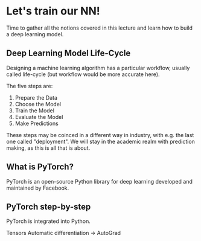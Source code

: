# Let's train our NN!

Time to gather all the notions covered in this lecture and learn how to build a deep learning model.

## Deep Learning Model Life-Cycle
Designing a machine learning algorithm has a particular workflow, usually called life-cycle (but workflow would be more accurate here). 

The five steps are:

1. Prepare the Data
1. Choose the Model
1. Train the Model
1. Evaluate the Model
1. Make Predictions


These steps may be coinced in a different way in industry, with e.g. the last one called "deployment". We will stay in the academic realm with prediction making, as this is all that is about.



## What is PyTorch?
PyTorch is an open-source Python library for deep learning developed and maintained by Facebook.



## PyTorch step-by-step





PyTorch is integrated into Python.

Tensors 
Automatic differentiation -> AutoGrad
